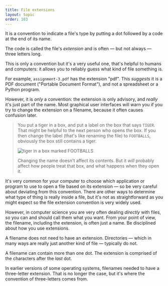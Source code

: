 ```yaml
---
title: File extensions
layout: topic
order: 103
---
```


It is a convention to indicate a file's type by putting a dot followed by a
code at the end of its name. 

The code is called the file's _extension_ and is often — but not always — three
letters long.

This is only a convention but it's a very useful one, that's helpful to humans
and computers: it allows you to reliably guess what kind of file something is.

For example, `assignment-3.pdf` has the extension "pdf". This _suggests_ it is
a PDF document ("Portable Document Format"), and not a spreadsheet or a Python
program.

However, it is _only_ a convention: the extension is only advisory, and _really_
it's just part of the name. Most graphical user interfaces will warn you if you
try to change the extension on a filename, because it often causes confusion
later.

> You put a tiger in a box, and put a label on the box that says `TIGER`.
> That might be helpful to the next person who opens the box. If you then
> change the label (that's like renaming the file) to `FOOTBALLS`, obviously
> the box still contains a tiger.
>
> <div class="center not-too-wide"><img alt="tiger in a box marked FOOTBALLS" src="{{site.baseurl}}/images/tiger-box.svg"></div>
>
> Changing the name doesn't affect its contents. But it _will_ probably affect
> how people treat that box, and what happens when they open it.

It's very common for your computer to choose which application or program to
use to open a file based on its extension — so be very careful about deviating
from this convention. There are other ways to determine what type of thing is
really inside a file, but it's not as straightforward as you might expect so
the file extension convention is very widely used.

However, in computer science you are very often dealing _directly_ with files,
so you can and should call them what you want. From your point of view, the
filename, including the extension, is often just a name. Be disciplined about
how you use extensions.

A filename does not need to have an extension. Directories — which in many ways
are really just another kind of file — typically do not.

A filename can contain more than one dot. The extension is comprised of the
characters after the _last_ dot.

In earlier versions of some operating systems, filenames needed to have a
three-letter extension. That is no longer the case, but it's where the
convention of three-letters comes from.

